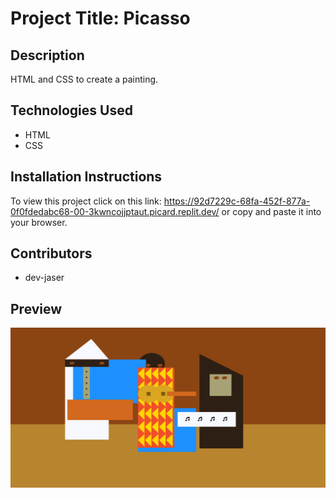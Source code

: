 # Project Title: Picasso

## Description
HTML and CSS to create a painting.

## Technologies Used
- HTML
- CSS


## Installation Instructions
To view this project click on this link: https://92d7229c-68fa-452f-877a-0f0fdedabc68-00-3kwncojjptaut.picard.replit.dev/ or copy and paste it into your browser.

## Contributors
- dev-jaser

## Preview
![picasso painting](image.png)